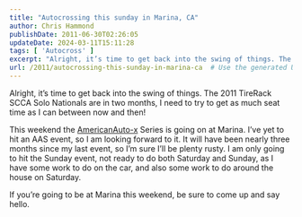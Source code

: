 ```yaml
---
title: "Autocrossing this sunday in Marina, CA"
author: Chris Hammond
publishDate: 2011-06-30T02:26:05
updateDate: 2024-03-11T15:11:28
tags: [ 'Autocross' ]
excerpt: "Alright, it’s time to get back into the swing of things. The 2011 TireRack SCCA Solo Nationals are in two months, I need to try to get as much seat time as I can between now and then!"
url: /2011/autocrossing-this-sunday-in-marina-ca  # Use the generated URL with year
---
```

<p>Alright, it’s time to get back into the swing of things. The 2011 TireRack SCCA Solo Nationals are in two months, I need to try to get as much seat time as I can between now and then!</p>  <p>This weekend the <a href="https://www.americanauto-x.com/" target="_blank">AmericanAuto-x</a> Series is going on at Marina. I’ve yet to hit an AAS event, so I am looking forward to it. It will have been nearly three months since my last event, so I’m sure I’ll be plenty rusty. I am only going to hit the Sunday event, not ready to do both Saturday and Sunday, as I have some work to do on the car, and also some work to do around the house on Saturday.</p>  <p>If you’re going to be at Marina this weekend, be sure to come up and say hello.</p>
